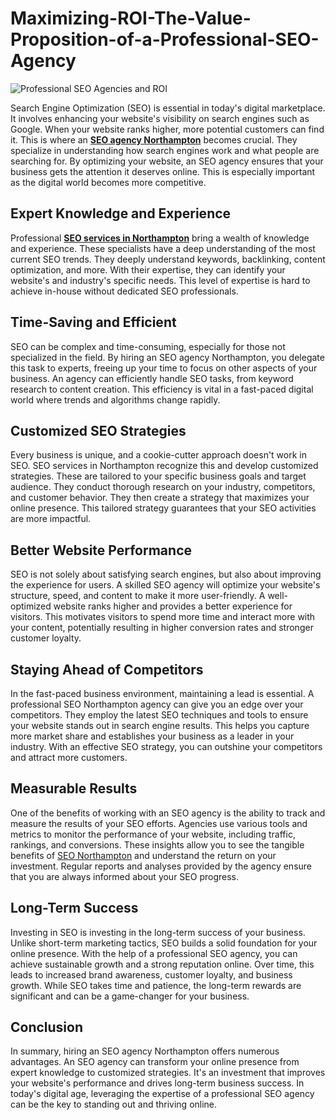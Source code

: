 # Maximizing-ROI-The-Value-Proposition-of-a-Professional-SEO-Agency
![Professional SEO Agencies and ROI](https://github.com/DesignStudio01/Maximizing-ROI-The-Value-Proposition-of-a-Professional-SEO-Agency/assets/111749616/b04b75b2-d0a9-4857-9f74-b98d031abebb)

Search Engine Optimization (SEO) is essential in today's digital marketplace. It involves enhancing your website's visibility on search engines such as Google. When your website ranks higher, more potential customers can find it. This is where an <a href="https://www.onetoonedesignstudio.com/services/search-engine-optimization">**SEO agency Northampton**</a> becomes crucial. They specialize in understanding how search engines work and what people are searching for. By optimizing your website, an SEO agency ensures that your business gets the attention it deserves online. This is especially important as the digital world becomes more competitive.
## Expert Knowledge and Experience
Professional <a href="https://www.onetoonedesignstudio.com/services/search-engine-optimization">**SEO services in Northampton**</a> bring a wealth of knowledge and experience. These specialists have a deep understanding of the most current SEO trends. They deeply understand keywords, backlinking, content optimization, and more. With their expertise, they can identify your website's and industry's specific needs. This level of expertise is hard to achieve in-house without dedicated SEO professionals.
## Time-Saving and Efficient
SEO can be complex and time-consuming, especially for those not specialized in the field. By hiring an SEO agency Northampton, you delegate this task to experts, freeing up your time to focus on other aspects of your business. An agency can efficiently handle SEO tasks, from keyword research to content creation. This efficiency is vital in a fast-paced digital world where trends and algorithms change rapidly.
## Customized SEO Strategies
Every business is unique, and a cookie-cutter approach doesn't work in SEO. SEO services in Northampton recognize this and develop customized strategies. These are tailored to your specific business goals and target audience. They conduct thorough research on your industry, competitors, and customer behavior. They then create a strategy that maximizes your online presence. This tailored strategy guarantees that your SEO activities are more impactful.
## Better Website Performance
SEO is not solely about satisfying search engines, but also about improving the experience for users. A skilled SEO agency will optimize your website's structure, speed, and content to make it more user-friendly. A well-optimized website ranks higher and provides a better experience for visitors. This motivates visitors to spend more time and interact more with your content, potentially resulting in higher conversion rates and stronger customer loyalty.
## Staying Ahead of Competitors
In the fast-paced business environment, maintaining a lead is essential. A professional SEO Northampton  agency can give you an edge over your competitors. They employ the latest SEO techniques and tools to ensure your website stands out in search engine results. This helps you capture more market share and establishes your business as a leader in your industry. With an effective SEO strategy, you can outshine your competitors and attract more customers.
## Measurable Results
One of the benefits of working with an SEO agency is the ability to track and measure the results of your SEO efforts. Agencies use various tools and metrics to monitor the performance of your website, including traffic, rankings, and conversions. These insights allow you to see the tangible benefits of <a href="https://www.onetoonedesignstudio.com/services/search-engine-optimization">SEO Northampton</a> and understand the return on your investment. Regular reports and analyses provided by the agency ensure that you are always informed about your SEO progress.
## Long-Term Success
Investing in SEO is investing in the long-term success of your business. Unlike short-term marketing tactics, SEO builds a solid foundation for your online presence. With the help of a professional SEO agency, you can achieve sustainable growth and a strong reputation online. Over time, this leads to increased brand awareness, customer loyalty, and business growth. While SEO takes time and patience, the long-term rewards are significant and can be a game-changer for your business.
## Conclusion
In summary, hiring an SEO agency Northampton offers numerous advantages. An SEO agency can transform your online presence from expert knowledge to customized strategies. It's an investment that improves your website's performance and drives long-term business success. In today's digital age, leveraging the expertise of a professional SEO agency can be the key to standing out and thriving online.
